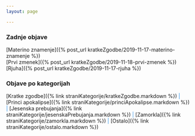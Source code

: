 ```yaml
---
layout: page

---
```

[//]: <>

### Zadnje objave
[Materino znamenje]({% post_url kratkeZgodbe/2019-11-17-materino-znamenje %}) <br/>
[Prvi zmenek]({% post_url kratkeZgodbe/2019-11-18-prvi-zmenek %}) <br/>
[Rjuha]({% post_url kratkeZgodbe/2019-11-17-rjuha %}) <br/>

### Objave po kategorijah
[Kratke zgodbe]({% link straniKategorije/kratkeZgodbe.markdown %}) <span style="color:#2a8fe9">|</span>
[Princi apokalipse]({% link straniKategorije/princiApokalipse.markdown %}) <span style="color:#2a8fe9">|</span>
[Jesenska prebujanja]({% link straniKategorije/jesenskaPrebujanja.markdown %}) <span style="color:#2a8fe9">|</span>
[Zamorkla]({% link straniKategorije/zamorkla.markdown %}) <span style="color:#2a8fe9">|</span>
[Ostalo]({% link straniKategorije/ostalo.markdown %})



